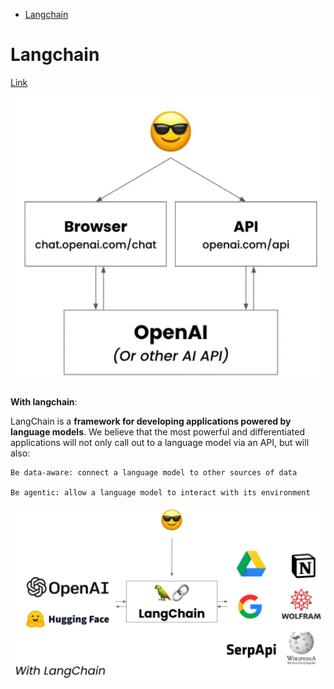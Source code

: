 <!--ts-->
* [Langchain](#langchain)

<!-- Created by https://github.com/ekalinin/github-markdown-toc -->
<!-- Added by: gil_diy, at: Tue 18 Apr 2023 11:52:42 PM IDT -->

<!--te-->

# Langchain

[Link](https://github.com/hwchase17/langchain)


<p align="center">
  <img width="600" src="images/langchain/without_langchain.jpg" title="Look into the image">
</p>


**With langchain**:

LangChain is a **framework for developing applications powered by language models**. We believe that the most powerful and differentiated applications will not only call out to a language model via an API, but will also:

    Be data-aware: connect a language model to other sources of data

    Be agentic: allow a language model to interact with its environment


<p align="center">
  <img width="600" src="images/langchain/langchain.jpg" title="Look into the image">
</p>
